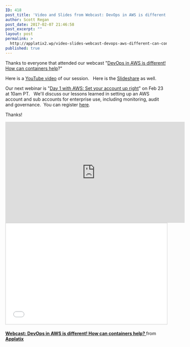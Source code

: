 ```yaml
---
ID: 418
post_title: 'Video and Slides from Webcast: DevOps in AWS is different!  How can containers help?'
author: Scott Regan
post_date: 2017-02-07 21:46:58
post_excerpt: ""
layout: post
permalink: >
  http://applatix2.wp/video-slides-webcast-devops-aws-different-can-containers-help/
published: true
---
```

<p>Thanks to everyone that attended our webcast "<a href="https://www.youtube.com/watch?v=mQjMuzSrtGs&amp;t=68s">DevOps in AWS is different! How can containers help</a>?" </p>
<p>Here is a <a href="https://www.youtube.com/watch?v=mQjMuzSrtGs&amp;t=68s">YouTube video</a> of our session.   Here is the <a href="http://www.slideshare.net/applatix/webcast-devops-in-aws-is-different-how-can-containers-help">Slideshare</a> as well.</p>
<p>Our next webinar is "<a href="http://pages.applatix.com/acton/media/25513/webcast-aws-account-setup-best-practices-day-1">Day 1 with AWS: Set your account up right</a>" on Feb 23 at 10am PT.   We'll discuss our lessons learned in setting up an AWS account and sub accounts for enterprise use, including monitoring, audit and governance.  You can register <a href="http://pages.applatix.com/acton/media/25513/webcast-aws-account-setup-best-practices-day-1">here</a>.</p>
<p>Thanks!</p>
<p><iframe src="https://www.youtube.com/embed/mQjMuzSrtGs" width="560" height="315" frameborder="0" allowfullscreen="allowfullscreen"></iframe> <iframe style="border: 1px solid #CCC; border-width: 1px; margin-bottom: 5px; max-width: 100%;" src="//www.slideshare.net/slideshow/embed_code/key/nnchDg2KxxEIU6" width="560" height="315" frameborder="0" marginwidth="0" marginheight="0" scrolling="no" allowfullscreen="allowfullscreen"> </iframe></p>
<div style="margin-bottom: 5px;"><strong> <a title="Webcast: DevOps in AWS is different! How can containers help? " href="//www.slideshare.net/applatix/webcast-devops-in-aws-is-different-how-can-containers-help" target="_blank">Webcast: DevOps in AWS is different! How can containers help? </a> </strong> from <strong><a href="//www.slideshare.net/applatix" target="_blank">Applatix</a></strong></div>
<p>&nbsp;</p>